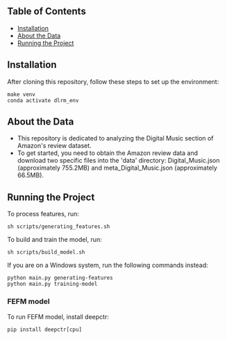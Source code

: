 ## Table of Contents

- [Installation](#installation)
- [About the Data](#data)
- [Running the Project](#run)

## Installation
After cloning this repository, follow these steps to set up the environment:

```
make venv
conda activate dlrm_env
```

## About the Data
- This repository is dedicated to analyzing the Digital Music section of Amazon's review dataset.
- To get started, you need to obtain the Amazon review data and download two specific files into the 'data' directory: Digital_Music.json (approximately 755.2MB) and meta_Digital_Music.json (approximately 66.5MB).

## Running the Project
To process features, run:

```
sh scripts/generating_features.sh
```

To build and train the model, run:

```
sh scripts/build_model.sh
```
If you are on a Windows system, run the following commands instead:
```
python main.py generating-features
python main.py training-model
```
### FEFM model
To run FEFM model, install deepctr:
```angular2html
pip install deepctr[cpu]
```